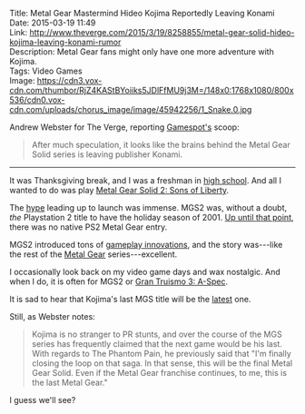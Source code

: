 Title: Metal Gear Mastermind Hideo Kojima Reportedly Leaving Konami  
Date: 2015-03-19 11:49  
Link: http://www.theverge.com/2015/3/19/8258855/metal-gear-solid-hideo-kojima-leaving-konami-rumor  
Description: Metal Gear fans might only have one more adventure with Kojima.  
Tags: Video Games  
Image: https://cdn3.vox-cdn.com/thumbor/RjZ4KAStBYoiiks5JDlFfMU9j3M=/148x0:1768x1080/800x536/cdn0.vox-cdn.com/uploads/chorus_image/image/45942256/1_Snake.0.jpg  

Andrew Webster for The Verge, reporting [Gamespot's][1] scoop:

> After much speculation, it looks like the brains behind the Metal Gear Solid series is leaving publisher Konami.

***

It was Thanksgiving break, and I was a freshman in [high school][2]. And all I wanted to do was play [Metal Gear Solid 2: Sons of Liberty][3].

The [hype][4] leading up to launch was immense. MGS2 was, without a doubt, *the* Playstation 2 title to have the holiday season of 2001. [Up until that point][5], there was no native PS2 Metal Gear entry. 

MGS2 introduced tons of [gameplay innovations][6], and the story was---like the rest of the [Metal Gear][7] series---excellent. 

I occasionally look back on my video game days and wax nostalgic. And when I do, it is often for MGS2 or [Gran Truismo 3: A-Spec][8].

It is sad to hear that Kojima's last MGS title will be the [latest][9] one.

Still, as Webster notes:

> Kojima is no stranger to PR stunts, and over the course of the MGS series has frequently claimed that the next game would be his last. With regards to The Phantom Pain, he previously said that "I'm finally closing the loop on that saga. In that sense, this will be the final Metal Gear Solid. Even if the Metal Gear franchise continues, to me, this is the last Metal Gear."

I guess we'll see?

[1]: http://www.gamespot.com/articles/kojima-expected-to-leave-konami-after-mgs5-inside-/1100-6426024/ "GameSpot reporting that Hideo Kojima is leaving Konami"
[2]: http://cvcaonline.net/ "My high school"
[3]: https://en.wikipedia.org/wiki/Metal_Gear_Solid_2%3A_Sons_of_Liberty "Wikipedia: Metal Gear Solid 2"
[4]: http://www.ign.com/videos/2000/09/07/metal-gear-solid-2-sons-of-liberty-ps2-2000-09-07 "IGN previews Metal Gear Solid 2"
[5]: https://en.wikipedia.org/wiki/List_of_PlayStation_2_games "Wikipedia: List of PS2 games"
[6]: http://www.ign.com/articles/2001/11/17/metal-gear-solid-2-sons-of-liberty "IGN Reviews Metal Gear Solid 2"
[7]: https://en.wikipedia.org/wiki/Metal_Gear "Wikipedia: Metal Gear"
[8]: https://en.wikipedia.org/wiki/Gran_Turismo_3:_A-Spec "Wikipedia: Gran Turismo 3"
[9]: https://en.wikipedia.org/wiki/Metal_Gear_Solid_V:_The_Phantom_Pain "Wikipedia: Metal Gear Solid V"